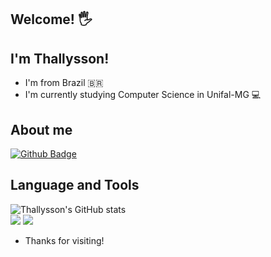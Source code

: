 ## Welcome! 🖐️
## I'm Thallysson!
- I'm from Brazil 🇧🇷 <br>
- I'm currently studying Computer Science in Unifal-MG 💻 <br>
## About me
[![Github Badge](https://img.shields.io/badge/-Github-000?style=flat-square&logo=Github&logoColor=white&link=https://github.com/Thallysson100)](https://github.com/Thallysson100)
## Language and Tools
![Thallysson's GitHub stats](https://github-readme-stats.vercel.app/api?username=Thallysson100&show_icons=true&theme=radical)<br>
<img src="https://img.shields.io/badge/C-00599C?style=for-the-badge&logo=c&logoColor=white">
<img src="https://img.shields.io/badge/C%2B%2B-00599C?style=for-the-badge&logo=c%2B%2B&logoColor=white"><br>
- Thanks for visiting!
